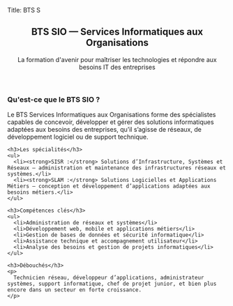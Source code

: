 Title: BTS S

<section class="presentation-sio">
  <header class="sio-header neon-text">
    <h2>BTS SIO — Services Informatiques aux Organisations</h2>
    <p class="subtitle">La formation d'avenir pour maîtriser les technologies et répondre aux besoins IT des entreprises</p>
  </header>

  <article class="sio-content neon-card" tabindex="0">
    <h3>Qu'est-ce que le BTS SIO ?</h3>
    <p>
      Le BTS Services Informatiques aux Organisations forme des spécialistes capables de concevoir, développer et gérer des solutions informatiques adaptées aux besoins des entreprises, qu’il s’agisse de réseaux, de développement logiciel ou de support technique.
    </p>

    <h3>Les spécialités</h3>
    <ul>
      <li><strong>SISR :</strong> Solutions d’Infrastructure, Systèmes et Réseaux — administration et maintenance des infrastructures réseaux et systèmes.</li>
      <li><strong>SLAM :</strong> Solutions Logicielles et Applications Métiers — conception et développement d’applications adaptées aux besoins métiers.</li>
    </ul>

    <h3>Compétences clés</h3>
    <ul>
      <li>Administration de réseaux et systèmes</li>
      <li>Développement web, mobile et applications métiers</li>
      <li>Gestion de bases de données et sécurité informatique</li>
      <li>Assistance technique et accompagnement utilisateur</li>
      <li>Analyse des besoins et gestion de projets informatiques</li>
    </ul>

    <h3>Débouchés</h3>
    <p>
      Technicien réseau, développeur d’applications, administrateur systèmes, support informatique, chef de projet junior, et bien plus encore dans un secteur en forte croissance.
    </p>
  </article>
</section>
